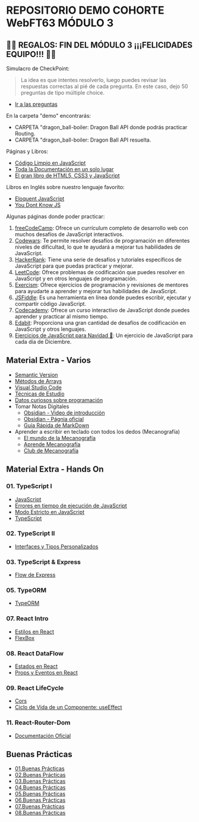 # REPOSITORIO DEMO COHORTE WebFT63 MÓDULO 3

## 🎉🎉 REGALOS: FIN DEL MÓDULO 3 ¡¡¡FELICIDADES EQUIPO!!! 🎉🎉

Simulacro de CheckPoint:

> La idea es que intentes resolverlo, luego puedes revisar las respuestas correctas al pié de cada pregunta.
> En este caso, dejo 50 preguntas de tipo múltiple choice.

- [Ir a las preguntas](./xtras/choice.md)

En la carpeta "demo" encontrarás:

- CARPETA "dragon_ball-boiler: Dragon Ball API donde podrás practicar Routing.
- CARPETA "dragon_ball-boiler: Dragon Ball API resuelta.

Páginas y Libros:

- [Código Limpio en JavaScript](https://github.com/andersontr15/clean-code-javascript-es)
- [Toda la Documentación en un solo lugar](https://devdocs.io/)
- [El gran libro de HTML5, CSS3 y JavaScript](https://github.com/jorgegarba/CodiGo8/blob/master/El%20gran%20libro%20de%20HTML5%2C%20CSS3%20y%20JavaScript%20Ed%203.pdf)

Libros en Inglés sobre nuestro lenguaje favorito:

- [Eloquent JavaScript](https://eloquentjavascript.net/)
- [You Dont Know JS](https://github.com/getify/You-Dont-Know-JS)

Algunas páginas donde poder practicar:

1. [freeCodeCamp](https://www.freecodecamp.org/): Ofrece un currículum completo de desarrollo web con muchos desafíos de JavaScript interactivos.
2. [Codewars](https://www.codewars.com/): Te permite resolver desafíos de programación en diferentes niveles de dificultad, lo que te ayudará a mejorar tus habilidades de JavaScript.
3. [HackerRank](https://www.hackerrank.com/): Tiene una serie de desafíos y tutoriales específicos de JavaScript para que puedas practicar y mejorar.
4. [LeetCode](https://leetcode.com/): Ofrece problemas de codificación que puedes resolver en JavaScript y en otros lenguajes de programación.
5. [Exercism](https://exercism.org/): Ofrece ejercicios de programación y revisiones de mentores para ayudarte a aprender y mejorar tus habilidades de JavaScript.
6. [JSFiddle](https://jsfiddle.net/): Es una herramienta en línea donde puedes escribir, ejecutar y compartir código JavaScript.
7. [Codecademy](https://www.codecademy.com/): Ofrece un curso interactivo de JavaScript donde puedes aprender y practicar al mismo tiempo.
8. [Edabit](https://edabit.com/): Proporciona una gran cantidad de desafíos de codificación en JavaScript y otros lenguajes.
9. [Ejercicios de JavaScript para Navidad 🎄](https://adventjs.dev/es): Un ejercicio de JavaScript para cada día de Diciembre.

## Material Extra - Varios

- [Semantic Version](./xtras/semanticVersion.md)
- [Métodos de Arrays](./xtras/arrays-metodos.md)
- [Visual Studio Code](./xtras/vsc.md)
- [Técnicas de Estudio](./xtras/tecnicasEstudio.md)
- [Datos curiosos sobre programación](./xtras/datos.md)
- Tomar Notas Digitales
  - [Obsidian - Video de introducción](https://www.youtube.com/watch?v=64pI_dKYZOg&t=613s)
  - [Obsidian - Págnia oficial](https://obsidian.md/)
  - [Guía Rápida de MarkDown](./xtras/markDown.md)
- Aprender a escribir en teclado con todos los dedos (Mecanografía)
  - [El mundo de la Mecanografía](https://www.edclub.com/es/library/el-mundo-de-la-mecanograf%C3%ADa)
  - [Aprende Mecanografía](https://www.mecanografia-online.com/)
  - [Club de Mecanografía](https://www-typingclub-com.translate.goog/?_x_tr_sl=en&_x_tr_tl=es&_x_tr_hl=es&_x_tr_pto=tc)

## Material Extra - Hands On

### 01. TypeScript I

- [JavaScript](./xtras/01-JavaScript/01-JavaScript.md)
- [Errores en tiempo de ejecución de JavaScript](./xtras/01-JavaScript/02-ErroresEjecucion.md)
- [Modo Estricto en JavaScript](./xtras/01-JavaScript/03-UseStrict.md)
- [TypeScript](./xtras/01-JavaScript/02-ErroresEjecucion.md)

### 02. TypeScript II

- [Interfaces y Tipos Personalizados](./xtras/02-TypeScript/01-Interfaces%20y%20Tipos.md)

### 03. TypeScript & Express

- [Flow de Express](./xtras/03-Express/m3-03.md)

### 05. TypeORM

- [TypeORM](./xtras/05-TypeORM/typeorm.md)

### 07. React Intro

- [Estilos en React](./xtras/07-ReactIntro/css.md)
- [FlexBox](./xtras/07-ReactIntro/FlexBox.md)

### 08. React DataFlow

- [Estados en React](./xtras/08-DataFlow/Estados.md)
- [Props y Eventos en React](./xtras/08-DataFlow/Props.md)

### 09. React LifeCycle

- [Cors](./xtras/09-LifeCycle/Cors.md)
- [Ciclo de Vida de un Componente: useEffect](./xtras/09-LifeCycle/useEffect.md)

### 11. React-Router-Dom

- [Documentación Oficial](https://reactrouter.com/)

## Buenas Prácticas

- [01.Buenas Prácticas](./xtras/BuenasPracticas/01.md)
- [02.Buenas Prácticas](./xtras/BuenasPracticas/02.md)
- [03.Buenas Prácticas](./xtras/BuenasPracticas/03.md)
- [04.Buenas Prácticas](./xtras/BuenasPracticas/04.md)
- [05.Buenas Prácticas](./xtras/BuenasPracticas/05.md)
- [06.Buenas Prácticas](./xtras/BuenasPracticas/06.md)
- [07.Buenas Prácticas](./xtras/BuenasPracticas/07.md)
- [08.Buenas Prácticas](./xtras/BuenasPracticas/08.md)
